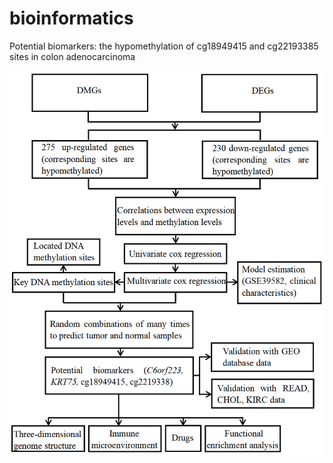 # bioinformatics
Potential biomarkers: the hypomethylation of cg18949415 and cg22193385 sites in colon adenocarcinoma

![Image](https://github.com/hbcomeon1123/bioinformatics/blob/main/FIG.png)
